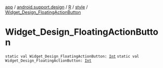 [app](../../../index.md) / [android.support.design](../../index.md) / [R](../index.md) / [style](index.md) / [Widget_Design_FloatingActionButton](./-widget_-design_-floating-action-button.md)

# Widget_Design_FloatingActionButton

`static val Widget_Design_FloatingActionButton: `[`Int`](https://kotlinlang.org/api/latest/jvm/stdlib/kotlin/-int/index.html)
`static val Widget_Design_FloatingActionButton: `[`Int`](https://kotlinlang.org/api/latest/jvm/stdlib/kotlin/-int/index.html)